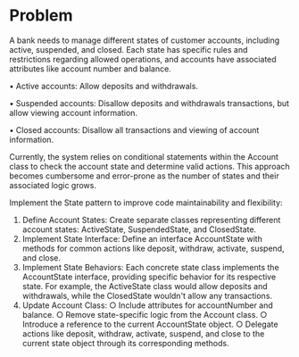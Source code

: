# Problem

A bank needs to manage different states of customer accounts, including active, suspended, and closed. Each state has specific rules and restrictions regarding allowed operations, and accounts have associated attributes like account number and balance.

• Active accounts: Allow deposits and withdrawals.

• Suspended accounts: Disallow deposits and withdrawals transactions, but allow viewing account information.

• Closed accounts: Disallow all transactions and viewing of account information.


Currently, the system relies on conditional statements within the Account class to check the account state and determine valid actions. This approach becomes cumbersome and error-prone as the number of states and their associated logic grows.

Implement the State pattern to improve code maintainability and flexibility:

1. Define Account States: Create separate classes representing different account states: ActiveState, SuspendedState, and ClosedState.
2. Implement State Interface: Define an interface AccountState with methods for common actions like deposit, withdraw, activate, suspend, and close.
3. Implement State Behaviors: Each concrete state class implements the AccountState interface, providing specific behavior for its respective state. For example, the ActiveState class would allow deposits and withdrawals, while the ClosedState wouldn't allow any transactions.
4. Update Account Class:
  ○ Include attributes for accountNumber and balance.
  ○ Remove state-specific logic from the Account class.
  ○ Introduce a reference to the current AccountState object.
  ○ Delegate actions like deposit, withdraw, activate, suspend, and close to the current state object through its corresponding methods.
